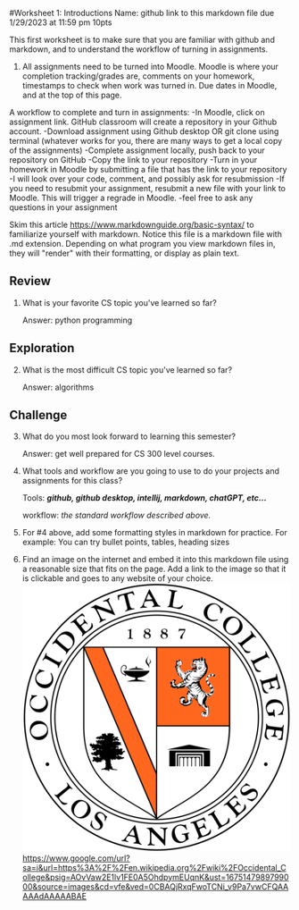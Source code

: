 #Worksheet 1: Introductions
Name:
github link to this markdown file due 1/29/2023 at 11:59 pm
10pts

This first worksheet is to make sure that you are familiar with github and markdown, and to understand the workflow of turning in assignments.
1. All assignments need to be turned into Moodle. Moodle is where your completion tracking/grades are, comments on your homework, timestamps to check when work was turned in. Due dates in Moodle, and at the top of this page.

A workflow to complete and turn in assignments:
-In Moodle, click on assignment link. GitHub classroom will create a repository in your Github account.
-Download assignment using Github desktop OR git clone using terminal (whatever works for you, there are many ways to get a local copy of the assignments)
-Complete assignment locally, push back to your repository on GitHub
-Copy the link to your repository
-Turn in your homework in Moodle by submitting a file that has the link to your repository
-I will look over your code, comment, and possibly ask for resubmission
-If you need to resubmit your assignment, resubmit a new file with your link to Moodle. This will trigger a regrade in Moodle.
-feel free to ask any questions in your assignment

Skim this article https://www.markdownguide.org/basic-syntax/ to familiarize yourself with markdown. Notice this file is a markdown file with .md extension. Depending on what program you view markdown files in, they will "render" with their formatting, or display as plain text.


## Review
1. What is your favorite CS topic you've learned so far?

    Answer: python programming

## Exploration
2. What is the most difficult CS topic you've learned so far?
    
    Answer: algorithms

## Challenge
3. What do you most look forward to learning this semester?

    Answer: get well prepared for CS 300 level courses.


4. What tools and workflow are you going to use to do your projects and assignments for this class?

    Tools: ***github, github desktop, intellij, markdown, chatGPT, etc...***

    workflow: *the standard workflow described above.*



5. For #4 above, add some formatting styles in markdown for practice. For example: You can try bullet points, tables, heading sizes
6. Find an image on the internet and embed it into this markdown file using a reasonable size that fits on the page. Add a link to the image so that it is clickable and goes to any website of your choice.
  ![img.png](img.png)
https://www.google.com/url?sa=i&url=https%3A%2F%2Fen.wikipedia.org%2Fwiki%2FOccidental_College&psig=AOvVaw2E1lv1FE0A5OhdpymEUqnK&ust=1675147989799000&source=images&cd=vfe&ved=0CBAQjRxqFwoTCNi_v9Pa7vwCFQAAAAAdAAAAABAE